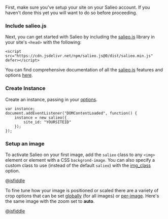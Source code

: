 First, make sure you've setup your site on your Salieo account. If you haven't done this yet you will want to do so before proceeding.

### Include salieo.js
Next, you can get started with Salieo by including the [salieo.js](https://github.com/salieo/salieo.js) library in your site's `<head>` with the following:

```
<script src="https://cdn.jsdelivr.net/npm/salieo.js@0/dist/salieo.min.js" defer></script>
```

You can find comprehensive documentation of all the [salieo.js](https://github.com/salieo/salieo.js) features and options [here](https://github.com/salieo/salieo.js).

### Create Instance

Create an instance, passing in your [options](https://github.com/salieo/salieo.js#options).

```
var instance;
document.addEventListener("DOMContentLoaded", function() {
    instance = new salieo({
        site_id: "YOURSITEID"
    });
});
```

### Setup an image

To activate Salieo on your first image, add the `salieo` class to any `<img>` element or element with a CSS `backgrond-image`. You can also specify a custom class to use (instead of the default `salieo`) with the [img_class](https://github.com/salieo/salieo.js#img_class) option.

@[jsfiddle](8z8ss6qy)

To fine tune how your image is positioned or scaled there are a variety of crop options that can be set [globally](https://github.com/salieo/salieo.js#crop_options) (for all images) or [per-image](https://github.com/salieo/salieo.js#crop-options). Here's the same image with the zoom set to **auto**.

@[jsfiddle](81q8kpkv)
